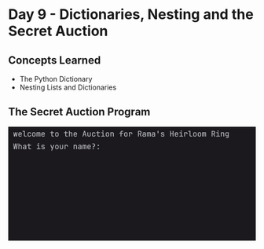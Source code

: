 # Day 9 - Dictionaries, Nesting and the Secret Auction
## Concepts Learned
- The Python Dictionary
- Nesting Lists and Dictionaries
## The Secret Auction Program
![Day 9 Code Demo](../gifs/Day009.gif)
